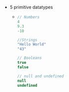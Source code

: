 - 5 primitive datatypes

  - ```javascript
    // Numbers
    4
    9.3
    -10
    
    //Strings
    "Hello World"
    "43"
    
    // Booleans
    true
    false
    
    // null and undefined
    null
    undefined
    ```

    